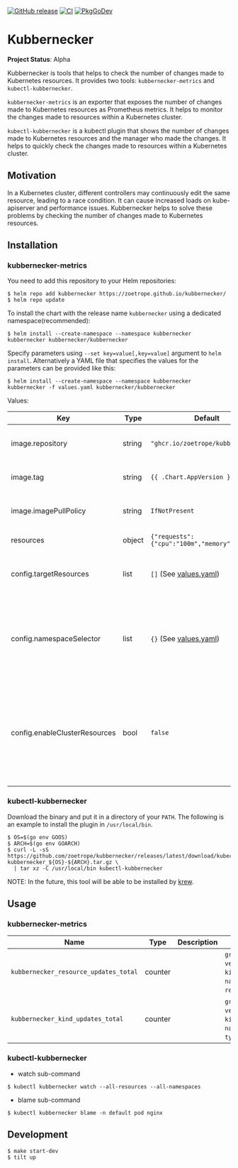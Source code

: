 [![GitHub release](https://img.shields.io/github/release/zoetrope/kubbernecker.svg?maxAge=60)](https://github.com/zoetrope/kubbernecker/releases)
[![CI](https://github.com/zoetrope/kubbernecker/actions/workflows/ci.yaml/badge.svg)](https://github.com/zoetrope/kubbernecker/actions/workflows/ci.yaml)
[![PkgGoDev](https://pkg.go.dev/badge/github.com/zoetrope/kubbernecker?tab=overview)](https://pkg.go.dev/github.com/zoetrope/kubbernecker?tab=overview)

# Kubbernecker

**Project Status**: Alpha

Kubbernecker is tools that helps to check the number of changes made to Kubernetes resources.
It provides two tools: `kubbernecker-metrics` and `kubectl-kubbernecker`.

`kubbernecker-metrics` is an exporter that exposes the number of changes made to Kubernetes resources as Prometheus
metrics.
It helps to monitor the changes made to resources within a Kubernetes cluster.

`kubectl-kubbernecker` is a kubectl plugin that shows the number of changes made to Kubernetes resources and the manager
who made the changes.
It helps to quickly check the changes made to resources within a Kubernetes cluster.

## Motivation

In a Kubernetes cluster, different controllers may continuously edit the same resource, leading to a race condition.
It can cause increased loads on kube-apiserver and performance issues.
Kubbernecker helps to solve these problems by checking the number of changes made to Kubernetes resources.

## Installation

### kubbernecker-metrics

You need to add this repository to your Helm repositories:

```console
$ helm repo add kubbernecker https://zoetrope.github.io/kubbernecker/
$ helm repo update
```

To install the chart with the release name `kubbernecker` using a dedicated namespace(recommended):

```
$ helm install --create-namespace --namespace kubbernecker kubbernecker kubbernecker/kubbernecker
```

Specify parameters using `--set key=value[,key=value]` argument to `helm install`.
Alternatively a YAML file that specifies the values for the parameters can be provided like this:

```console
$ helm install --create-namespace --namespace kubbernecker kubbernecker -f values.yaml kubbernecker/kubbernecker
```

Values:

| Key                           | Type   | Default                                       | Description                                                                                                                                             |
|-------------------------------|--------|-----------------------------------------------|---------------------------------------------------------------------------------------------------------------------------------------------------------|
| image.repository              | string | `"ghcr.io/zoetrope/kubbernecker"`             | Kubbernecker image repository to use.                                                                                                                   |
| image.tag                     | string | `{{ .Chart.AppVersion }}`                     | Kubbernecker image tag to use.                                                                                                                          |
| image.imagePullPolicy         | string | `IfNotPresent`                                | imagePullPolicy applied to Kubbernecker image.                                                                                                          |
| resources                     | object | `{"requests":{"cpu":"100m","memory":"20Mi"}}` | Specify resources.                                                                                                                                      |
| config.targetResources        | list   | `[]` (See [values.yaml])                      | Target Resources. If this is empty, all resources will be the target.                                                                                   |
| config.namespaceSelector      | list   | `{}` (See [values.yaml])                      | Selector of the namespace to which the target resource belongs. If this is empty, all namespaces will be the target.                                    |
| config.enableClusterResources | bool   | `false`                                       | If `targetResources` is empty, whether to include cluster-scope resources in the target. If `targetResources` is not empty, this field will be ignored. |

### kubectl-kubbernecker

Download the binary and put it in a directory of your `PATH`.
The following is an example to install the plugin in `/usr/local/bin`.

```console
$ OS=$(go env GOOS)
$ ARCH=$(go env GOARCH)
$ curl -L -sS https://github.com/zoetrope/kubbernecker/releases/latest/download/kubectl-kubbernecker_${OS}-${ARCH}.tar.gz \
  | tar xz -C /usr/local/bin kubectl-kubbernecker
```

NOTE: In the future, this tool will be able to be installed by [krew](https://krew.sigs.k8s.io).

## Usage

### kubbernecker-metrics

| Name                                  | Type    | Description | Labels                                                                                                        |
|---------------------------------------|---------|-------------|---------------------------------------------------------------------------------------------------------------|
| `kubbernecker_resource_updates_total` | counter |             | `group`=group </br> `version`=version </br> `kind`=kind </br> `namespace`=namespace </br> `resource`=resource |
| `kubbernecker_kind_updates_total`     | counter |             | `group`=group </br> `version`=version </br> `kind`=kind </br> `namespace`=namespace </br> `type`=type         |

### kubectl-kubbernecker

- watch sub-command

```console
$ kubectl kubbernecker watch --all-resources --all-namespaces
```


- blame sub-command
 
```console
$ kubectl kubbernecker blame -n default pod nginx
```

## Development

```console
$ make start-dev
$ tilt up
```

[values.yaml]: ./charts/kubbernecker/values.yaml
